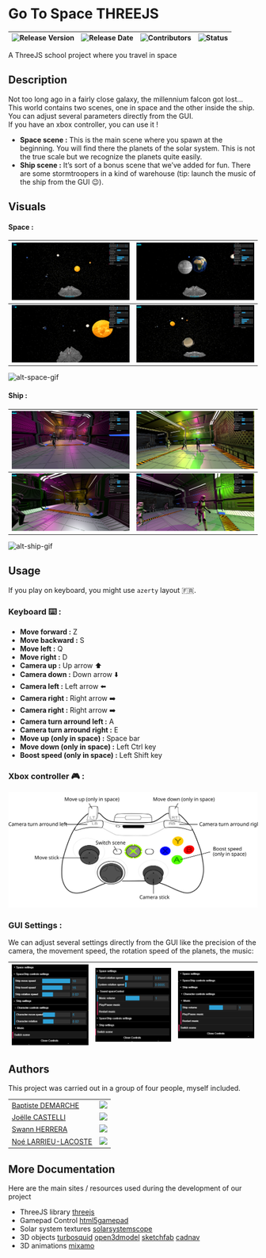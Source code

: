 # Go To Space THREEJS

| ![Release Version](https://img.shields.io/github/v/release/Nouuu/Go_to_space-THREEJS) | ![Release Date](https://img.shields.io/github/release-date/Nouuu/Go_to_space-THREEJS) | ![Contributors](https://img.shields.io/github/contributors/Nouuu/Go_to_space-THREEJS) | ![Status](https://img.shields.io/badge/Status-ended-red) |
|:-------------------------------------------------------------------------------------:|:-------------------------------------------------------------------------------------:|:-------------------------------------------------------------------------------------:|:--------------------------------------------------------:|




A ThreeJS school project where you travel in space

## Description

Not too long ago in a fairly close galaxy, the millennium falcon got lost...\
This world contains two scenes, one in space and the other inside the  ship. You can adjust several parameters directly from the GUI.\
If you have an xbox controller, you can use it !


- **Space scene :** This is the main scene where you spawn at the beginning. You will find there the planets of the solar system. This is not the true scale but we recognize the planets quite easily.
- **Ship scene :** It’s sort of a bonus scene that we’ve added for fun. There are some stormtroopers in a kind of warehouse (tip: launch the music of the ship from the GUI :wink:).

## Visuals

#### Space :

| ![alt-space-02](pictures/space_02.png) | ![alt-space-03](pictures/space_03.png) |
|:--------------------------------------:|:--------------------------------------:|
| ![alt-space-04](pictures/space_04.png) | ![alt-space-05](pictures/space_05.png) |

![alt-space-gif](pictures/space.gif)

#### Ship :

| ![alt-ship-02](pictures/ship_02.png) | ![alt-ship-03](pictures/ship_03.jpg) |
|:------------------------------------:|:------------------------------------:|
| ![alt-ship-04](pictures/ship_04.png) | ![alt-ship-01](pictures/ship_01.png) |

![alt-ship-gif](pictures/ship.gif)

## Usage
If you play on keyboard, you might use `azerty` layout :fr:.

### Keyboard :keyboard: :

- **Move forward :** Z
- **Move backward :** S
- **Move left :** Q
- **Move right :** D
- **Camera up :** Up arrow :arrow_up:
- **Camera down :** Down arrow :arrow_down:
- **Camera left :** Left arrow :arrow_left:
- **Camera right :** Right arrow :arrow_right:
- **Camera right :** Right arrow :arrow_right:
- **Camera turn arround left :** A
- **Camera turn arround right :** E
- **Move up (only in space) :** Space bar
- **Move down (only in space) :** Left Ctrl key
- **Boost speed (only in space) :** Left Shift key

### Xbox controller :video_game: :

![](pictures/360_controller.svg)

### GUI Settings :
We can adjust several settings directly from the GUI like the precision of the camera, the movement speed, the rotation speed of the planets, the music:

| ![](pictures/gui_controls.png) | ![](pictures/gui_space.png) | ![](pictures/gui_ship_music.png) |
|:------------------------------:|:---------------------------:|:--------------------------------:|


## Authors
This project was carried out in a group of four people, myself included.

|                                                      |                                                             |
|:-----------------------------------------------------|:-----------------------------------------------------------:|
| [Baptiste DEMARCHE](https://github.com/batmine3)     |    ![](https://img.shields.io/github/followers/batmine3)    |
| [Joëlle CASTELLI](https://github.com/JoelleCastelli) | ![](https://img.shields.io/github/followers/JoelleCastelli) |
| [Swann HERRERA](https://github.com/SwannHERRERA)     |  ![](https://img.shields.io/github/followers/SwannHERRERA)  |
| [Noé LARRIEU-LACOSTE](https://github.com/Nouuu)      |     ![](https://img.shields.io/github/followers/Nouuu)      |

## More Documentation

Here are the main sites / resources used during the development of our project

- ThreeJS library [threejs](https://threejs.org/)
- Gamepad Control [html5gamepad](https://html5gamepad.com/)
- Solar system textures [solarsystemscope](https://www.solarsystemscope.com/textures/)
- 3D objects [turbosquid](https://www.turbosquid.com/Search/3D-Models/free/fbx) [open3dmodel](https://open3dmodel.com/3d-models/dae) [sketchfab](https://sketchfab.com/tags/fbx) [cadnav](http://www.cadnav.com/3d-models/sort-21.html)
- 3D animations [mixamo](https://www.mixamo.com/)

